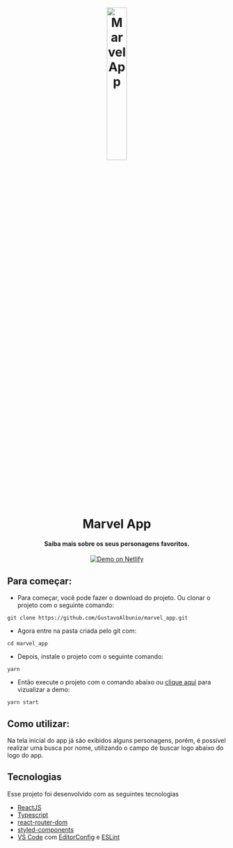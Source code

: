 <h1 align="center">
    <img alt="Marvel App" src="https://upload.wikimedia.org/wikipedia/commons/0/04/MarvelLogo.svg" width="30%" />
    <br>
    Marvel App
</h1>

<h4 align="center">
  Saiba mais sobre os seus personagens favoritos.
</h4>

<p align="center">
  <a href="https://marvel-web.netlify.app/" target="_blank">
    <img alt="Demo on Netlify" src="https://res.cloudinary.com/lukemorales/image/upload/v1599785319/readme_logos/demo_on_netlify_umjmch.png">
  </a>
</p>

## Para começar:

- Para começar, você pode fazer o download do projeto. Ou clonar o projeto com o seguinte comando:

`git clone https://github.com/GustavoAlbunio/marvel_app.git`

- Agora entre na pasta criada pelo git com:

`cd marvel_app`

- Depois, instale o projeto com o seguinte comando:

`yarn`

- Então execute o projeto com o comando abaixo ou [clique aqui](https://marvel-web.netlify.app/) para vizualizar a demo:

`yarn start`

## Como utilizar:

Na tela inicial do app já são exibidos alguns personagens, porém, é possível realizar uma busca por nome, utilizando o campo de buscar logo abaixo do logo do app.

## Tecnologias

Esse projeto foi desenvolvido com as seguintes tecnologias

- [ReactJS](https://reactjs.org/)
- [Typescript][ts]
- [react-router-dom](https://github.com/ReactTraining/react-router)
- [styled-components](https://www.styled-components.com/)
- [VS Code][vscode] com [EditorConfig][vceditconfig] e [ESLint][vceslint]

[ts]: https://www.typescriptlang.org
[vscode]: https://code.visualstudio.com/
[vceslint]: https://marketplace.visualstudio.com/items?itemName=dbaeumer.vscode-eslint
[vceditconfig]: https://marketplace.visualstudio.com/items?itemName=EditorConfig.EditorConfig
